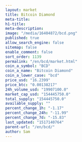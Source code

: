 ```yaml
---
layout: market
title: Bitcoin Diamond
meta-title: 
h1-title: 
meta-description: 
image: "/media/16404872/bcd.png"
published: true
allow_search_engine: false
sitemap: false
enable_comment: false
sort_order: 1139
permalink: "/en/bcd/market.html"
coin_a_symbol: "BCD"
coin_a_name: "Bitcoin Diamond"
coin_a_lower_case: "bcd"
price_usd: "16.2399"
price_btc: "0.00138217"
24h_volume_usd: "19907100.0"
market_cap_usd: "154445750.0"
total_supply: "154445750.0"
available_supply: ""
percent_change_1h: "-1.17"
percent_change_24h: "-11.99"
percent_change_7d: "-15.83"
last_updated: "1517140764"
parent-url: "/en/bcd/"
author: Sam
---
```


